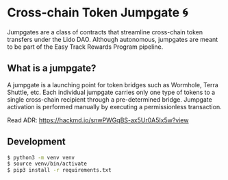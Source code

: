 # Cross-chain Token Jumpgate 🌀

Jumpgates are a class of contracts that streamline cross-chain token transfers under the Lido DAO. Although autonomous, jumpgates are meant to be part of the Easy Track Rewards Program pipeline.

## What is a jumpgate?

A jumpgate is a launching point for token bridges such as Wormhole, Terra Shuttle, etc. Each individual jumpgate carries only one type of tokens to a single cross-chain recipient through a pre-determined bridge. Jumpgate activation is performed manually by executing a permissionless transaction.

Read ADR: https://hackmd.io/snwPWGqBS-ax5Ur0A5Ix5w?view

## Development

```bash
$ python3 -m venv venv
$ source venv/bin/activate
$ pip3 install -r requirements.txt
```

